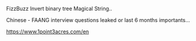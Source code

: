 
FizzBuzz
Invert binary tree
Magical String.. 

Chinese - FAANG interview questions leaked or last 6 months importants...

https://www.1point3acres.com/en


